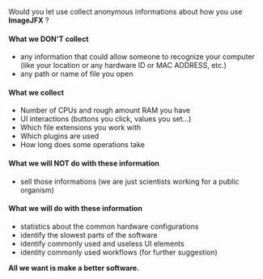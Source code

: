 Would you let use collect anonymous informations about how you use **ImageJFX** ?

#### What we **DON'T** collect

 - any information that could allow someone to recognize your computer (like your location or any hardware ID or MAC ADDRESS, etc.)
 - any path or name of file you open

#### What we collect


 - Number of CPUs and rough amount RAM you have
 - UI interactions (buttons you click, values you set...)
 - Which file extensions you work with
 - Which plugins are used
 - How long does some operations take

#### What we will **NOT** do with these information

 - sell those informations (we are just scientists working for a public organism)

#### What we will do with these information

 - statistics about the common hardware configurations
 - identify the slowest parts of the software
 - identify commonly used and useless UI elements
 - identity commonly used workflows (for further suggestion)

**All we want is make a better software.**

